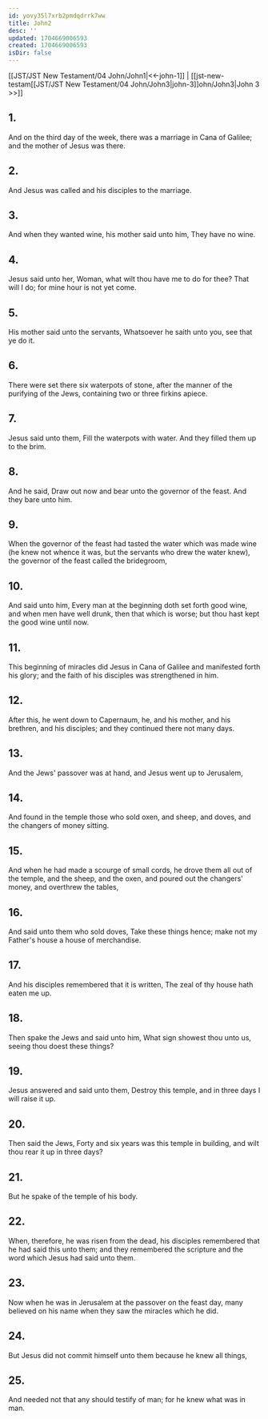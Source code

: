 ```yaml
---
id: yovy35l7xrb2pmdqdrrk7ww
title: John2
desc: ''
updated: 1704669006593
created: 1704669006593
isDir: false
---
```

[[JST/JST New Testament/04 John/John1|<<-john-1]] | [[jst-new-testam[[JST/JST New Testament/04 John/John3|john-3]]ohn/John3|John 3 >>]]
## 1.
And on the third day of the week, there was a marriage in Cana of Galilee; and the mother of Jesus was there.
## 2.
And Jesus was called and his disciples to the marriage.
## 3.
And when they wanted wine, his mother said unto him, They have no wine.
## 4.
Jesus said unto her, Woman, what wilt thou have me to do for thee? That will I do; for mine hour is not yet come.
## 5.
His mother said unto the servants, Whatsoever he saith unto you, see that ye do it.
## 6.
There were set there six waterpots of stone, after the manner of the purifying of the Jews, containing two or three firkins apiece.
## 7.
Jesus said unto them, Fill the waterpots with water. And they filled them up to the brim.
## 8.
And he said, Draw out now and bear unto the governor of the feast. And they bare unto him.
## 9.
When the governor of the feast had tasted the water which was made wine (he knew not whence it was, but the servants who drew the water knew), the governor of the feast called the bridegroom,
## 10.
And said unto him, Every man at the beginning doth set forth good wine, and when men have well drunk, then that which is worse; but thou hast kept the good wine until now.
## 11.
This beginning of miracles did Jesus in Cana of Galilee and manifested forth his glory; and the faith of his disciples was strengthened in him.
## 12.
After this, he went down to Capernaum, he, and his mother, and his brethren, and his disciples; and they continued there not many days.
## 13.
And the Jews\' passover was at hand, and Jesus went up to Jerusalem,
## 14.
And found in the temple those who sold oxen, and sheep, and doves, and the changers of money sitting.
## 15.
And when he had made a scourge of small cords, he drove them all out of the temple, and the sheep, and the oxen, and poured out the changers\' money, and overthrew the tables,
## 16.
And said unto them who sold doves, Take these things hence; make not my Father\'s house a house of merchandise.
## 17.
And his disciples remembered that it is written, The zeal of thy house hath eaten me up.
## 18.
Then spake the Jews and said unto him, What sign showest thou unto us, seeing thou doest these things?
## 19.
Jesus answered and said unto them, Destroy this temple, and in three days I will raise it up.
## 20.
Then said the Jews, Forty and six years was this temple in building, and wilt thou rear it up in three days?
## 21.
But he spake of the temple of his body.
## 22.
When, therefore, he was risen from the dead, his disciples remembered that he had said this unto them; and they remembered the scripture and the word which Jesus had said unto them.
## 23.
Now when he was in Jerusalem at the passover on the feast day, many believed on his name when they saw the miracles which he did.
## 24.
But Jesus did not commit himself unto them because he knew all things,
## 25.
And needed not that any should testify of man; for he knew what was in man.

